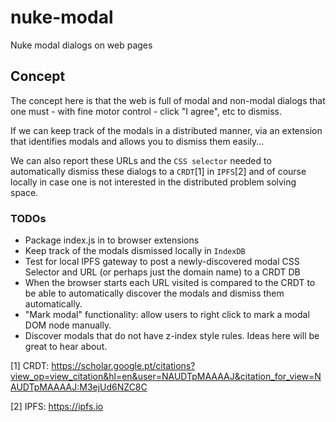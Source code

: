 # nuke-modal

Nuke modal dialogs on web pages

## Concept

The concept here is that the web is full of modal and non-modal dialogs that one must - with fine motor control - click "I agree", etc to dismiss.

If we can keep track of the modals in a distributed manner, via an extension that identifies modals and allows you to dismiss them easily...

We can also report these URLs and the `CSS selector` needed to automatically dismiss these dialogs to a `CRDT`[1] in `IPFS`[2] and of course locally in case one is not interested in the distributed problem solving space.

### TODOs

* Package index.js in to browser extensions
* Keep track of the modals dismissed locally in `IndexDB`
* Test for local IPFS gateway to post a newly-discovered modal CSS Selector and URL (or perhaps just the domain name) to a CRDT DB
* When the browser starts each URL visited is compared to the CRDT to be able to automatically discover the modals and dismiss them automatically.
* "Mark modal" functionality: allow users to right click to mark a modal DOM node manually.
* Discover modals that do not have z-index style rules. Ideas here will be great to hear about.

[1] CRDT: https://scholar.google.pt/citations?view_op=view_citation&hl=en&user=NAUDTpMAAAAJ&citation_for_view=NAUDTpMAAAAJ:M3ejUd6NZC8C

[2] IPFS: https://ipfs.io
